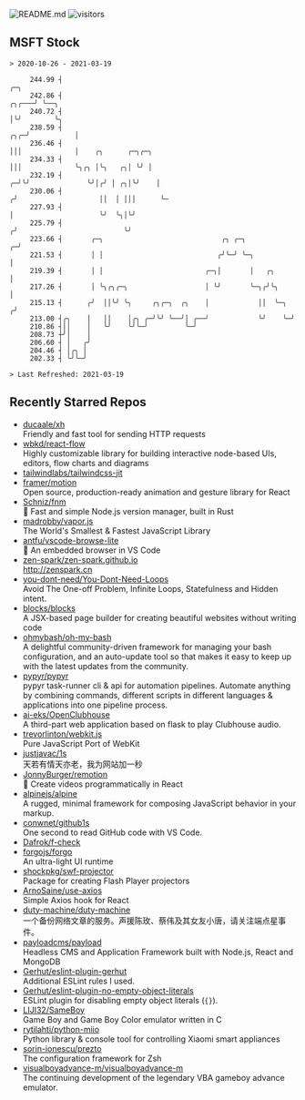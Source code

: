 ![README.md](https://github.com/Gerhut/Gerhut/workflows/README.md/badge.svg)
![visitors](https://visitors.vercel.app/Gerhut/Gerhut?token=8cf69d1f6813d272ef062726b6070c9be4ff72038cfe5a7ded7384a8da65d866)

## MSFT Stock

```
> 2020-10-26 - 2021-03-19

     244.99 ┤                                                                         ╭─╮                        
     242.86 ┤                                                                   ╭╮╭───╯ ╰──╮                     
     240.72 ┤                                                                   │╰╯        ╰╮                    
     238.59 ┤                                                               ╭╮╭─╯           │                    
     236.46 ┤                                                               │││             │    ╭╮      ╭─╮╭─╮  
     234.33 ┤                                                               │││             ╰╮╭╮ │╰╮   ╭╮│ ╰╯ │  
     232.19 ┤                                                             ╭─╯╰╯              ╰╯│╭╯ │ ╭╮│╰╯    │  
     230.06 ┤                                                            ╭╯                    ││  │ │││      ╰─ 
     227.93 ┤                                                            │                     ╰╯  ╰╮│╰╯         
     225.79 ┤                                                           ╭╯                          ╰╯           
     223.66 ┤       ╭─╮                             ╭╮ ╭─╮            ╭─╯                                        
     221.53 ┤       │ │                            ╭╯╰─╯ ╰─╮          │                                          
     219.39 ┤       │ │                         ╭─╮│       │   ╭╮     │                                          
     217.26 ┤       │ ╰╮╭╮╭─╮                   │ ╰╯       ╰─╮╭╯╰╮    │                                          
     215.13 ┤      ╭╯  ││╰╯ ╰╮     ╭╮╭─╮  ╭╮    │            ││  ╰─╮ ╭╯                                          
     213.00 ┤╭╮    │   ││    │╭╮ ╭─╯╰╯ ╰──╯│ ╭──╯            ╰╯    ╰─╯                                           
     210.86 ┤││    │   ╰╯    ╰╯╰─╯         ╰─╯                                                                   
     208.73 ┼╯│    │                                                                                             
     206.60 ┤ │   ╭╯                                                                                             
     204.46 ┤ │╭╮ │                                                                                              
     202.33 ┤ ╰╯╰─╯                                                                                              

> Last Refreshed: 2021-03-19
```

## Recently Starred Repos

- [ducaale/xh](https://github.com/ducaale/xh)  
  Friendly and fast tool for sending HTTP requests
- [wbkd/react-flow](https://github.com/wbkd/react-flow)  
  Highly customizable library for building interactive node-based UIs, editors, flow charts and diagrams 
- [tailwindlabs/tailwindcss-jit](https://github.com/tailwindlabs/tailwindcss-jit)  
- [framer/motion](https://github.com/framer/motion)  
  Open source, production-ready animation and gesture library for React
- [Schniz/fnm](https://github.com/Schniz/fnm)  
  🚀 Fast and simple Node.js version manager, built in Rust
- [madrobby/vapor.js](https://github.com/madrobby/vapor.js)  
  The World's Smallest & Fastest JavaScript Library
- [antfu/vscode-browse-lite](https://github.com/antfu/vscode-browse-lite)  
  🚀 An embedded browser in VS Code
- [zen-spark/zen-spark.github.io](https://github.com/zen-spark/zen-spark.github.io)  
  http://zenspark.cn
- [you-dont-need/You-Dont-Need-Loops](https://github.com/you-dont-need/You-Dont-Need-Loops)  
  Avoid The One-off Problem, Infinite Loops, Statefulness and Hidden intent.
- [blocks/blocks](https://github.com/blocks/blocks)  
  A JSX-based page builder for creating beautiful websites without writing code
- [ohmybash/oh-my-bash](https://github.com/ohmybash/oh-my-bash)  
  A delightful community-driven framework for managing your bash configuration, and an auto-update tool so that makes it easy to keep up with the latest updates from the community.
- [pypyr/pypyr](https://github.com/pypyr/pypyr)  
  pypyr task-runner cli & api for automation pipelines. Automate anything by combining commands, different scripts in different languages & applications into one pipeline process.
- [ai-eks/OpenClubhouse](https://github.com/ai-eks/OpenClubhouse)  
  A third-part web application based on flask to play Clubhouse audio.
- [trevorlinton/webkit.js](https://github.com/trevorlinton/webkit.js)  
  Pure JavaScript Port of WebKit
- [justjavac/1s](https://github.com/justjavac/1s)  
  天若有情天亦老，我为网站加一秒
- [JonnyBurger/remotion](https://github.com/JonnyBurger/remotion)  
  🎥      Create videos programmatically in React
- [alpinejs/alpine](https://github.com/alpinejs/alpine)  
  A rugged, minimal framework for composing JavaScript behavior in your markup.
- [conwnet/github1s](https://github.com/conwnet/github1s)  
  One second to read GitHub code with VS Code.
- [Dafrok/f-check](https://github.com/Dafrok/f-check)  
- [forgojs/forgo](https://github.com/forgojs/forgo)  
  An ultra-light UI runtime
- [shockpkg/swf-projector](https://github.com/shockpkg/swf-projector)  
  Package for creating Flash Player projectors
- [ArnoSaine/use-axios](https://github.com/ArnoSaine/use-axios)  
  Simple Axios hook for React
- [duty-machine/duty-machine](https://github.com/duty-machine/duty-machine)  
  一个备份网络文章的服务。声援陈玫、蔡伟及其女友小唐，请关注端点星事件。
- [payloadcms/payload](https://github.com/payloadcms/payload)  
  Headless CMS and Application Framework built with Node.js, React and MongoDB
- [Gerhut/eslint-plugin-gerhut](https://github.com/Gerhut/eslint-plugin-gerhut)  
  Additional ESLint rules I used.
- [Gerhut/eslint-plugin-no-empty-object-literals](https://github.com/Gerhut/eslint-plugin-no-empty-object-literals)  
  ESLint plugin for disabling empty object literals (`{}`).
- [LIJI32/SameBoy](https://github.com/LIJI32/SameBoy)  
  Game Boy and Game Boy Color emulator written in C
- [rytilahti/python-miio](https://github.com/rytilahti/python-miio)  
  Python library & console tool for controlling Xiaomi smart appliances
- [sorin-ionescu/prezto](https://github.com/sorin-ionescu/prezto)  
  The configuration framework for Zsh
- [visualboyadvance-m/visualboyadvance-m](https://github.com/visualboyadvance-m/visualboyadvance-m)  
  The continuing development of the legendary VBA gameboy advance emulator.
